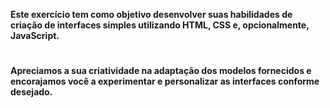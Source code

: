 **Este exercício tem como objetivo desenvolver suas habilidades de criação de interfaces simples utilizando HTML, CSS e, opcionalmente, JavaScript.**
#
**Apreciamos a sua criatividade na adaptação dos modelos fornecidos e encorajamos você a experimentar e personalizar as interfaces conforme desejado.**
